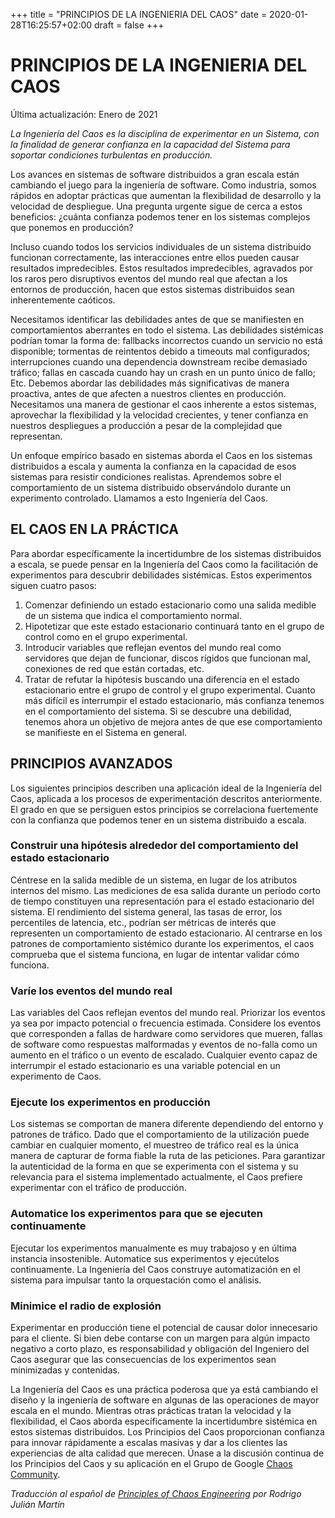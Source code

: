 +++
title = "PRINCIPIOS DE LA INGENIERIA DEL CAOS"
date = 2020-01-28T16:25:57+02:00
draft = false
+++

# PRINCIPIOS DE LA INGENIERIA DEL CAOS
Última actualización: Enero de 2021

_La Ingeniería del Caos es la disciplina de experimentar en un Sistema, con la finalidad de generar confianza en la capacidad del Sistema para soportar condiciones turbulentas en producción._

Los avances en sistemas de software distribuidos a gran escala están cambiando el juego para la ingeniería de software.  Como industria, somos rápidos en adoptar prácticas que aumentan la flexibilidad de desarrollo y la velocidad de despliegue.  Una pregunta urgente sigue de cerca a estos beneficios: ¿cuánta confianza podemos tener en los sistemas complejos que ponemos en producción?

Incluso cuando todos los servicios individuales de un sistema distribuido funcionan correctamente, las interacciones entre ellos pueden causar resultados impredecibles.  Estos resultados impredecibles, agravados por los raros pero disruptivos eventos del mundo real que afectan a los entornos de producción, hacen que estos sistemas distribuidos sean inherentemente caóticos.

Necesitamos identificar las debilidades antes de que se manifiesten en comportamientos aberrantes en todo el sistema.  Las debilidades sistémicas podrían tomar la forma de: fallbacks incorrectos cuando un servicio no está disponible; tormentas de reintentos debido a timeouts mal configurados; interrupciones cuando una dependencia downstream recibe demasiado tráfico; fallas en cascada cuando hay un crash en un punto único de fallo; Etc.  Debemos abordar las debilidades más significativas de manera proactiva, antes de que afecten a nuestros clientes en producción.  Necesitamos una manera de gestionar el caos inherente a estos sistemas, aprovechar la flexibilidad y la velocidad crecientes, y tener confianza en nuestros despliegues a  producción a pesar de la complejidad que representan.

Un enfoque empírico basado en sistemas aborda el Caos en los sistemas distribuidos a escala y aumenta la confianza en la capacidad de esos sistemas para resistir condiciones realistas.  Aprendemos sobre el comportamiento de un sistema distribuido observándolo durante un experimento controlado.  Llamamos a esto Ingeniería del Caos.

## EL CAOS EN LA PRÁCTICA

Para abordar específicamente la incertidumbre de los sistemas distribuidos a escala, se puede pensar en la Ingeniería del Caos como la facilitación de experimentos para descubrir debilidades sistémicas. Estos experimentos siguen cuatro pasos: 

1. Comenzar definiendo un estado estacionario como una salida medible de un sistema que indica el comportamiento normal.
2. Hipotetizar que este estado estacionario continuará tanto en el grupo de control como en el grupo experimental.
3. Introducir variables que reflejan eventos del mundo real como servidores que dejan de funcionar, discos rígidos que funcionan mal, conexiones de red que están cortadas, etc.
4. Tratar de refutar la hipótesis buscando una diferencia en el estado estacionario entre el grupo de control y el grupo experimental.
Cuanto más difícil es interrumpir el estado estacionario, más confianza tenemos en el comportamiento del sistema. Si se descubre una debilidad, tenemos ahora un objetivo de mejora antes de que ese comportamiento se manifieste en el Sistema en general.

## PRINCIPIOS AVANZADOS

Los siguientes principios describen una aplicación ideal de la Ingeniería del Caos, aplicada a los procesos de experimentación descritos anteriormente. El grado en que se persiguen estos principios se correlaciona fuertemente con la confianza que podemos tener en un sistema distribuido a escala.

### Construir una hipótesis alrededor del comportamiento del estado estacionario

Céntrese en la salida medible de un sistema, en lugar de los atributos internos del mismo. Las mediciones de esa salida durante un período corto de tiempo constituyen una representación para el estado estacionario del sistema. El rendimiento del sistema general, las tasas de error, los percentiles de latencia, etc., podrían ser métricas de interés que representen un comportamiento de estado estacionario. Al centrarse en los patrones de comportamiento sistémico durante los experimentos, el caos comprueba que el sistema funciona, en lugar de intentar validar cómo funciona.

### Varíe los eventos del mundo real

Las variables del Caos reflejan eventos del mundo real. Priorizar los eventos ya sea por impacto potencial o frecuencia estimada. Considere los eventos que corresponden a fallas de hardware como servidores que mueren, fallas de software como respuestas malformadas y eventos de no-falla como un aumento en el tráfico o un evento de escalado. Cualquier evento capaz de interrumpir el estado estacionario es una variable potencial en un experimento de Caos.

### Ejecute los experimentos en producción

Los sistemas se comportan de manera diferente dependiendo del entorno y patrones de tráfico. Dado que el comportamiento de la utilización puede cambiar en cualquier momento, el muestreo de tráfico real es la única manera de capturar de forma fiable la ruta de las peticiones. Para garantizar la autenticidad de la forma en que se experimenta con el sistema y su relevancia para el sistema implementado actualmente, el Caos prefiere experimentar con el tráfico de producción.

### Automatice los experimentos para que se ejecuten continuamente

Ejecutar los experimentos manualmente es muy trabajoso y en última instancia insostenible. Automatice sus experimentos y ejecútelos continuamente. La Ingeniería del Caos construye automatización en el sistema para impulsar tanto la orquestación como el análisis.

### Minimice el radio de explosión

Experimentar en producción tiene el potencial de causar dolor innecesario para el cliente. Si bien debe contarse con un margen para algún impacto negativo a corto plazo, es responsabilidad y obligación del Ingeniero del Caos asegurar que las consecuencias de los experimentos sean minimizadas y contenidas.

La Ingeniería del Caos es una práctica poderosa que ya está cambiando el diseño y la ingeniería de software en algunas de las operaciones de mayor escala en el mundo. Mientras otras prácticas tratan la velocidad y la flexibilidad, el Caos aborda específicamente la incertidumbre sistémica en estos sistemas distribuidos. Los Principios del Caos proporcionan confianza para innovar rápidamente a escalas masivas y dar a los clientes las experiencias de alta calidad que merecen. Únase a la discusión continua de los Principios del Caos y su aplicación en el Grupo de Google [Chaos Community](https://groups.google.com/forum/#!forum/chaos-community).


_Traducción al español de [Principles of Chaos Engineering](https://principlesofchaos.org/) por Rodrigo Julián Martín_